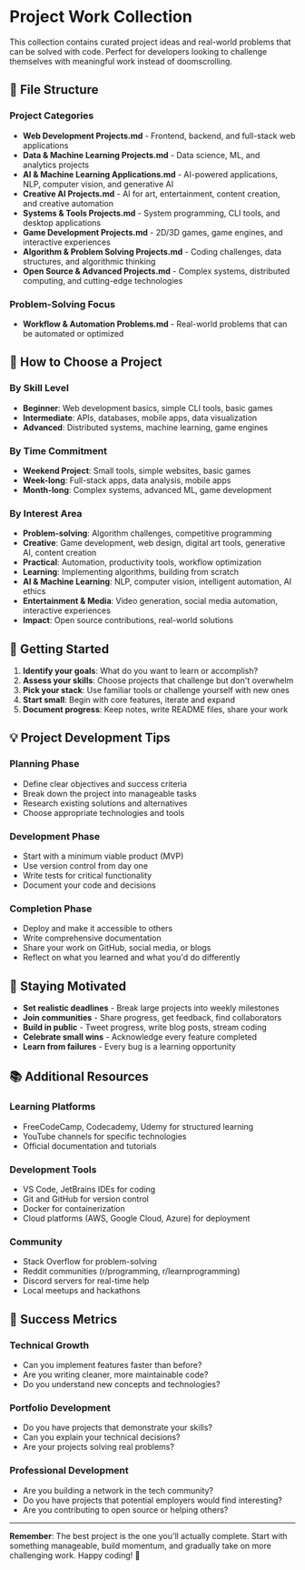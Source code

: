 # Project Work Collection

This collection contains curated project ideas and real-world problems that can be solved with code. Perfect for developers looking to challenge themselves with meaningful work instead of doomscrolling.

## 📁 File Structure

### Project Categories
- **Web Development Projects.md** - Frontend, backend, and full-stack web applications
- **Data & Machine Learning Projects.md** - Data science, ML, and analytics projects
- **AI & Machine Learning Applications.md** - AI-powered applications, NLP, computer vision, and generative AI
- **Creative AI Projects.md** - AI for art, entertainment, content creation, and creative automation
- **Systems & Tools Projects.md** - System programming, CLI tools, and desktop applications
- **Game Development Projects.md** - 2D/3D games, game engines, and interactive experiences
- **Algorithm & Problem Solving Projects.md** - Coding challenges, data structures, and algorithmic thinking
- **Open Source & Advanced Projects.md** - Complex systems, distributed computing, and cutting-edge technologies

### Problem-Solving Focus
- **Workflow & Automation Problems.md** - Real-world problems that can be automated or optimized

## 🎯 How to Choose a Project

### By Skill Level
- **Beginner**: Web development basics, simple CLI tools, basic games
- **Intermediate**: APIs, databases, mobile apps, data visualization
- **Advanced**: Distributed systems, machine learning, game engines

### By Time Commitment
- **Weekend Project**: Small tools, simple websites, basic games
- **Week-long**: Full-stack apps, data analysis, mobile apps
- **Month-long**: Complex systems, advanced ML, game development

### By Interest Area
- **Problem-solving**: Algorithm challenges, competitive programming
- **Creative**: Game development, web design, digital art tools, generative AI, content creation
- **Practical**: Automation, productivity tools, workflow optimization
- **Learning**: Implementing algorithms, building from scratch
- **AI & Machine Learning**: NLP, computer vision, intelligent automation, AI ethics
- **Entertainment & Media**: Video generation, social media automation, interactive experiences
- **Impact**: Open source contributions, real-world solutions

## 🚀 Getting Started

1. **Identify your goals**: What do you want to learn or accomplish?
2. **Assess your skills**: Choose projects that challenge but don't overwhelm
3. **Pick your stack**: Use familiar tools or challenge yourself with new ones
4. **Start small**: Begin with core features, iterate and expand
5. **Document progress**: Keep notes, write README files, share your work

## 💡 Project Development Tips

### Planning Phase
- Define clear objectives and success criteria
- Break down the project into manageable tasks
- Research existing solutions and alternatives
- Choose appropriate technologies and tools

### Development Phase
- Start with a minimum viable product (MVP)
- Use version control from day one
- Write tests for critical functionality
- Document your code and decisions

### Completion Phase
- Deploy and make it accessible to others
- Write comprehensive documentation
- Share your work on GitHub, social media, or blogs
- Reflect on what you learned and what you'd do differently

## 🔄 Staying Motivated

- **Set realistic deadlines** - Break large projects into weekly milestones
- **Join communities** - Share progress, get feedback, find collaborators
- **Build in public** - Tweet progress, write blog posts, stream coding
- **Celebrate small wins** - Acknowledge every feature completed
- **Learn from failures** - Every bug is a learning opportunity

## 📚 Additional Resources

### Learning Platforms
- FreeCodeCamp, Codecademy, Udemy for structured learning
- YouTube channels for specific technologies
- Official documentation and tutorials

### Development Tools
- VS Code, JetBrains IDEs for coding
- Git and GitHub for version control
- Docker for containerization
- Cloud platforms (AWS, Google Cloud, Azure) for deployment

### Community
- Stack Overflow for problem-solving
- Reddit communities (r/programming, r/learnprogramming)
- Discord servers for real-time help
- Local meetups and hackathons

## 🎯 Success Metrics

### Technical Growth
- Can you implement features faster than before?
- Are you writing cleaner, more maintainable code?
- Do you understand new concepts and technologies?

### Portfolio Development
- Do you have projects that demonstrate your skills?
- Can you explain your technical decisions?
- Are your projects solving real problems?

### Professional Development
- Are you building a network in the tech community?
- Do you have projects that potential employers would find interesting?
- Are you contributing to open source or helping others?

---

**Remember**: The best project is the one you'll actually complete. Start with something manageable, build momentum, and gradually take on more challenging work. Happy coding! 🚀 